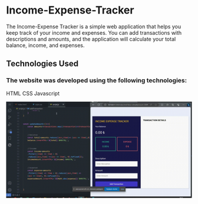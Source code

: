 
<h1> Income-Expense-Tracker </h1>

<p>The Income-Expense Tracker is a simple web application that helps you keep track of your income and expenses. You can add transactions with descriptions and amounts, and the application will calculate your total balance, income, and expenses.</p>

<h2>Technologies Used</h2>
<h3>The website was developed using the following technologies:</h3>

HTML
CSS
Javascript

![](Income.gif)